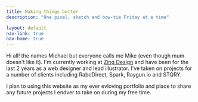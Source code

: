 ```yaml
---
title: Making things better
description: "One pixel, sketch and bow-tie Friday at a time"

layout: default
nav-link: true
nav-home: true
---
```


Hi all! the names Michael but everyone calls me Mike (even though mum doesn't like it).
I'm currently working at <a href="http://zingdesign.com" target="_blank">Zing Design</a> and
have been for the last 2 years as a web designer and lead illustrator. I've taken on projects
for a number of clients including RaboDirect, Spark, Raygun.io and STQRY.

I plan to using this website as my ever evloving portfolio and place to share any future
projects I endver to take on during my free time.
